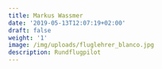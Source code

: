 ```yaml
---
title: Markus Wassmer
date: '2019-05-13T12:07:19+02:00'
draft: false
weight: '1'
image: /img/uploads/fluglehrer_blanco.jpg
description: Rundflugpilot
---
```


